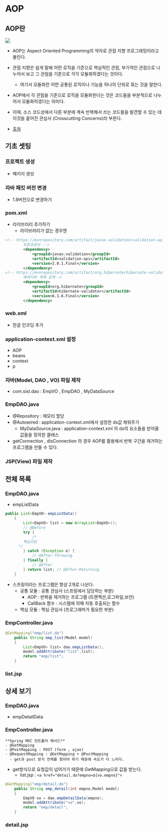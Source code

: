 # AOP 

## AOP란
![](https://img1.daumcdn.net/thumb/R1280x0/?scode=mtistory2&fname=http%3A%2F%2Fcfile26.uf.tistory.com%2Fimage%2F994AA3335C1B8C9D28D24B)

- AOP는 Aspect Oriented Programming의 약자로 관점 지향 프로그래밍이라고 불린다. 
- 관점 지향은 쉽게 말해 어떤 로직을 기준으로 핵심적인 관점, 부가적인 관점으로 나누어서 보고 그 관점을 기준으로 각각 모듈화하겠다는 것이다. 
  - 여기서 모듈화란 어떤 공통된 로직이나 기능을 하나의 단위로 묶는 것을 말한다. 
- AOP에서 각 관점을 기준으로 로직을 모듈화한다는 것은 코드들을 부분적으로 나누어서 모듈화하겠다는 의미다. 
- 이때, 소스 코드상에서 다른 부분에 계속 반복해서 쓰는 코드들을 발견할 수 있는 데 이것을 흩어진 관심사 (Crosscutting Concerns)라 부른다.

- [출처](https://engkimbs.tistory.com/746)


## 기초 셋팅

### 프로젝트 생성
- 패키지 생성


### 자바 패킷 버전 변경
- 1.8버전으로 변경하기

### pom.xml
- 라이브러리 추가하기
  - 라이브러리가 없는 경우엔 
  
```xml
<!-- https://mvnrepository.com/artifact/javax.validation/validation-api
		유효성검사 -->
		<dependency>
			<groupId>javax.validation</groupId>
			<artifactId>validation-api</artifactId>
			<version>2.0.1.Final</version>
		</dependency>
<!-- https://mvnrepository.com/artifact/org.hibernate/hibernate-validator 
		메세지와 객체 검색-->
		<dependency>
			<groupId>org.hibernate</groupId>
			<artifactId>hibernate-validator</artifactId>
			<version>6.1.6.Final</version>
		</dependency>
```

### web.xml
- 한글 인코딩 추가

### application-context.xml 설정
- AOP
- beans
- context
- p


### 자바(Model, DAO , VO) 파일 제작
- com.sist.dao : EmpVO , EmpDAO , MyDataSource


### EmpDAO.java
- @Repository : 메모리 할당
- @Autowired : application-context.xml에서 설정한 ds값 채워주기
  - MyDataSource.java : application-context.xml 의 ds의 요소들을 받아올 값들을 정의한 클래스
- getConnection , disConnection 의 경우 AOP를 활용해서 반복 구간을 제거하는 프로그램을 만들 수 있다.

### JSP(View) 파일 제작


## 전체 목록

### EmpDAO.java
- empListData


```java
public List<EmpVO> empListData()
	{
		List<EmpVO> list = new ArrayList<EmpVO>();
		// @Before
		try {
			/*
        핵심코딩
      */
		} catch (Exception e) {
			// @After-Throwing
		} finally {
			// @After
		} return list; // @After-Returning
	}
```

- 스프링이라는 프로그램은 항상 2개로 나뉜다.
  - 공통 모듈 : 공통 관심사 (스프링에서 담당하는 부분) 
    - AOP : 반복을 제거하는 프로그램 (트랜젝션,로그파일,보안)
    - CallBack 함수 : 시스템에 의해 자동 호출되는 함수
  - 핵심 모듈 : 핵심 관심사 (프로그래머가 필요한 부분)


### EmpController.java

```java
@GetMapping("emp/list.do")
	public String emp_list(Model model)
	{
		List<EmpVO> list= dao.empListData();
		model.addAttribute("list",list);
		return "emp/list";
	}
```
  
### list.jsp

## 상세 보기

### EmpDAO.java
- empDetailData

### EmpController.java

```tip
**Spring MVC 컨트롤러 메서드**
- @GetMapping
- @PostMapping : POST (form , ajax)
- @RequestMapping : @GetMapping + @PostMapping
  - get과 post 방식 전체를 찾아야 하기 때문에 속도가 더 느리다.
```

- get방식으로 요청값이 넘어가기 때문에 GetMapping으로 값을 받는다.
  - list.jsp : `<a href="detail.do?empno=${vo.empno}">`
  

```java
@GetMapping("emp/detail.do")
	public String emp_detail(int empno,Model model)
	{
		EmpVO vo = dao.empDetailData(empno);
		model.addAttribute("vo",vo);
		return "emp/detail";
	}
```


### detail.jsp
